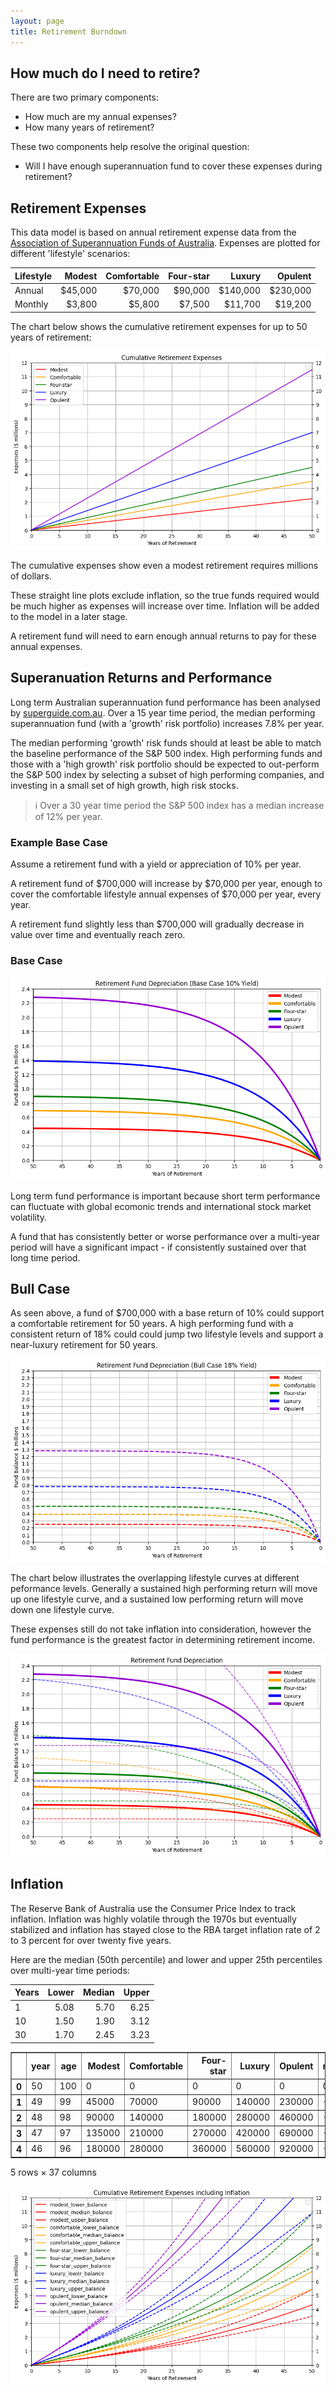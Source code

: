 ```yaml
---
layout: page
title: Retirement Burndown
---
```


## How much do I need to retire?

There are two primary components:

- How much are my annual expenses?
- How many years of retirement?

These two components help resolve the original question:

- Will I have enough superannuation fund to cover these expenses during retirement?

## Retirement Expenses

This data model is based on annual retirement expense data from the [Association of Superannuation Funds of Australia](retirement-planning.md). Expenses are plotted for different 'lifestyle' scenarios:


| Lifestyle | Modest | Comfortable | Four-star | Luxury | Opulent |
|-----------|--:|--:|--:|--:|--:|
| Annual    | $45,000| $70,000| $90,000| $140,000| $230,000 |
| Monthly   | $3,800| $5,800| $7,500| $11,700| $19,200 |




The chart below shows the cumulative retirement expenses for up to 50 years of retirement:




    
![png](images/retirement_6_0.png)
    


The cumulative expenses show even a modest retirement requires millions of dollars. 

These straight line plots exclude inflation, so the true funds required would be much higher as expenses will increase over time. Inflation will be added to the model in a later stage.

A retirement fund will need to earn enough annual returns to pay for these annual expenses.

## Superanuation Returns and Performance

Long term Australian superannuation fund performance has been analysed by [superguide.com.au](https://www.superguide.com.au/comparing-super-funds/super-funds-returns-financial-year). Over a 15 year time period, the median performing superannuation fund (with a 'growth' risk portfolio) increases 7.8% per year. 

The median performing 'growth' risk funds should at least be able to match the baseline performance of the S&P 500 index. High performing funds and those with a 'high growth' risk portfolio should be expected to out-perform the S&P 500 index by selecting a subset of high performing companies, and investing in a small set of high growth, high risk stocks.

> ℹ Over a 30 year time period the S&P 500 index has a median increase of 12% per year.



### Example Base Case
                 
Assume a retirement fund with a yield or appreciation of 10% per year.

A retirement fund of $700,000 will increase by $70,000 per year, 
enough to cover the comfortable lifestyle annual expenses of $70,000 per year, every year.

A retirement fund slightly less than $700,000 will gradually decrease in value over time and eventually reach zero.



### Base Case


    
![png](images/retirement_15_0.png)
    


Long term fund performance is important because short term performance can fluctuate with global ecomonic trends and international stock market volatility.

A fund that has consistently better or worse performance over a multi-year period will have a significant impact - if consistently sustained over that long time period.

## Bull Case

As seen above, a fund of $700,000 with a base return of 10% could support a comfortable retirement for 50 years. A high performing fund with a consistent return of 18% could could jump two lifestyle levels and support a near-luxury retirement for 50 years.


    
![png](images/retirement_18_0.png)
    


The chart below illustrates the overlapping lifestyle curves at different peformance levels. Generally a sustained high performing return will move up one lifestyle curve, and a sustained low performing return will move down one lifestyle curve.

These expenses still do not take inflation into consideration, however the fund performance is the greatest factor in determining retirement income.


    
![png](images/retirement_21_0.png)
    


## Inflation

The Reserve Bank of Australia use the Consumer Price Index to track inflation. Inflation was highly volatile through the 1970s but eventually stabilized and inflation has stayed close to the RBA target inflation rate of 2 to 3 percent for over twenty five years.

Here are the median (50th percentile) and lower and upper 25th percentiles over multi-year time periods:



| Years | Lower | Median | Upper |
|-------|-----:|-----:|-----:|
| 1     | 5.08 | 5.70 | 6.25 |
| 10    | 1.50 | 1.90 | 3.12 |
| 30    | 1.70 | 2.45 | 3.23 |







<div>
<style scoped>
    .dataframe tbody tr th:only-of-type {
        vertical-align: middle;
    }

    .dataframe tbody tr th {
        vertical-align: top;
    }

    .dataframe thead th {
        text-align: right;
    }
</style>
<table border="1" class="dataframe">
  <thead>
    <tr style="text-align: right;">
      <th></th>
      <th>year</th>
      <th>age</th>
      <th>Modest</th>
      <th>Comfortable</th>
      <th>Four-star</th>
      <th>Luxury</th>
      <th>Opulent</th>
      <th>modest_lower_inflation</th>
      <th>modest_lower_balance</th>
      <th>modest_median_inflation</th>
      <th>...</th>
      <th>luxury_median_inflation</th>
      <th>luxury_median_balance</th>
      <th>luxury_upper_inflation</th>
      <th>luxury_upper_balance</th>
      <th>opulent_lower_inflation</th>
      <th>opulent_lower_balance</th>
      <th>opulent_median_inflation</th>
      <th>opulent_median_balance</th>
      <th>opulent_upper_inflation</th>
      <th>opulent_upper_balance</th>
    </tr>
  </thead>
  <tbody>
    <tr>
      <th>0</th>
      <td>50</td>
      <td>100</td>
      <td>0</td>
      <td>0</td>
      <td>0</td>
      <td>0</td>
      <td>0</td>
      <td>0.000000</td>
      <td>-0.000000</td>
      <td>0.000000</td>
      <td>...</td>
      <td>0.000000</td>
      <td>-0.000000</td>
      <td>0.000000</td>
      <td>-0.000000</td>
      <td>0.00000</td>
      <td>-0.00000</td>
      <td>0.000000</td>
      <td>-0.000000</td>
      <td>0.000000</td>
      <td>-0.000000</td>
    </tr>
    <tr>
      <th>1</th>
      <td>49</td>
      <td>99</td>
      <td>45000</td>
      <td>70000</td>
      <td>90000</td>
      <td>140000</td>
      <td>230000</td>
      <td>-45000.000000</td>
      <td>45000.000000</td>
      <td>-45000.000000</td>
      <td>...</td>
      <td>-140000.000000</td>
      <td>140000.000000</td>
      <td>-140000.000000</td>
      <td>140000.000000</td>
      <td>-230000.00000</td>
      <td>230000.00000</td>
      <td>-230000.000000</td>
      <td>230000.000000</td>
      <td>-230000.000000</td>
      <td>230000.000000</td>
    </tr>
    <tr>
      <th>2</th>
      <td>48</td>
      <td>98</td>
      <td>90000</td>
      <td>140000</td>
      <td>180000</td>
      <td>280000</td>
      <td>460000</td>
      <td>-45765.000000</td>
      <td>90765.000000</td>
      <td>-46102.500000</td>
      <td>...</td>
      <td>-143430.000000</td>
      <td>283430.000000</td>
      <td>-144522.000000</td>
      <td>284522.000000</td>
      <td>-233910.00000</td>
      <td>463910.00000</td>
      <td>-235635.000000</td>
      <td>465635.000000</td>
      <td>-237429.000000</td>
      <td>467429.000000</td>
    </tr>
    <tr>
      <th>3</th>
      <td>47</td>
      <td>97</td>
      <td>135000</td>
      <td>210000</td>
      <td>270000</td>
      <td>420000</td>
      <td>690000</td>
      <td>-46543.005000</td>
      <td>137308.005000</td>
      <td>-47232.011250</td>
      <td>...</td>
      <td>-146944.035000</td>
      <td>430374.035000</td>
      <td>-149190.060600</td>
      <td>433712.060600</td>
      <td>-237886.47000</td>
      <td>701796.47000</td>
      <td>-241408.057500</td>
      <td>707043.057500</td>
      <td>-245097.956700</td>
      <td>712526.956700</td>
    </tr>
    <tr>
      <th>4</th>
      <td>46</td>
      <td>96</td>
      <td>180000</td>
      <td>280000</td>
      <td>360000</td>
      <td>560000</td>
      <td>920000</td>
      <td>-47334.236085</td>
      <td>184642.241085</td>
      <td>-48389.195526</td>
      <td>...</td>
      <td>-150544.163857</td>
      <td>580918.198857</td>
      <td>-154008.899557</td>
      <td>587720.960157</td>
      <td>-241930.53999</td>
      <td>943727.00999</td>
      <td>-247322.554909</td>
      <td>954365.612409</td>
      <td>-253014.620701</td>
      <td>965541.577401</td>
    </tr>
  </tbody>
</table>
<p>5 rows × 37 columns</p>
</div>




    
![png](images/retirement_29_0.png)
    

